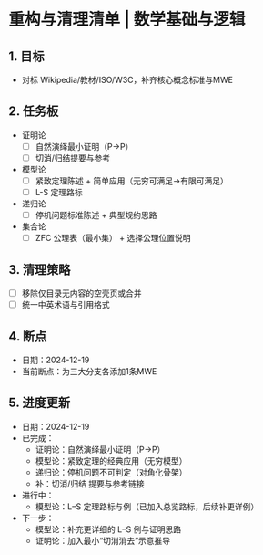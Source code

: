 # 重构与清理清单 | 数学基础与逻辑

## 1. 目标

- 对标 Wikipedia/教材/ISO/W3C，补齐核心概念标准与MWE

## 2. 任务板

- 证明论
  - [ ] 自然演绎最小证明（P→P）
  - [ ] 切消/归结提要与参考
- 模型论
  - [ ] 紧致定理陈述 + 简单应用（无穷可满足→有限可满足）
  - [ ] L-S 定理路标
- 递归论
  - [ ] 停机问题标准陈述 + 典型规约思路
- 集合论
  - [ ] ZFC 公理表（最小集） + 选择公理位置说明

## 3. 清理策略

- [ ] 移除仅目录无内容的空壳页或合并
- [ ] 统一中英术语与引用格式

## 4. 断点

- 日期：2024-12-19
- 当前断点：为三大分支各添加1条MWE

<!-- 断点：添加MWE -->

## 5. 进度更新

- 日期：2024-12-19
- 已完成：
  - 证明论：自然演绎最小证明（P→P）
  - 模型论：紧致定理的经典应用（无穷模型）
  - 递归论：停机问题不可判定（对角化骨架）
  - 补：切消/归结 提要与参考链接
- 进行中：
  - 模型论：L–S 定理路标与例（已加入总览路标，后续补更详例）
- 下一步：
  - 模型论：补充更详细的 L–S 例与证明思路
  - 证明论：加入最小“切消消去”示意推导

<!-- 断点：模型论 L–S 路标；证明论切消/归结提要 -->